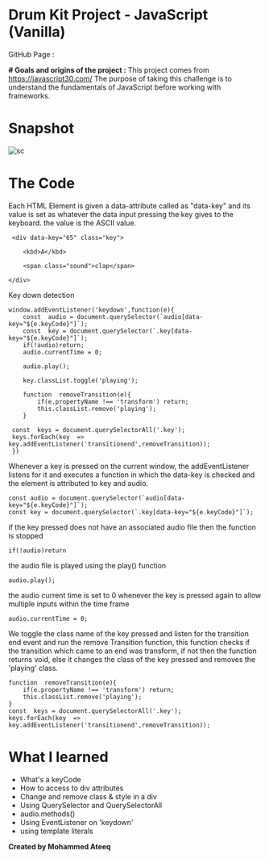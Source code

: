 ﻿# Drum Kit Project - JavaScript (Vanilla)

GitHub Page :

**# Goals and origins of the project :**
This project comes from https://javascript30.com/
The purpose of taking this challenge is to understand the fundamentals of JavaScript before working with frameworks.

# Snapshot




![sc](https://user-images.githubusercontent.com/88542309/164970038-76f20158-da82-4355-aade-f10928827a53.png)




# The Code

Each HTML Element is given a data-attribute called as "data-key" and its value is set as whatever the data input pressing the key gives to the keyboard. the value is the ASCII value.

   

     <div data-key="65" class="key">
    
	    <kbd>A</kbd>
    
	    <span class="sound">clap</span>
    
    </div>




Key down detection
	

    window.addEventListener('keydown',function(e){
		const  audio = document.querySelector(`audio[data-key="${e.keyCode}"]`);
		const  key = document.querySelector(`.key[data-key="${e.keyCode}"]`);
	    if(!audio)return;
	    audio.currentTime = 0;

		audio.play();

	    key.classList.toggle('playing');
	     
	    function  removeTransition(e){
		    if(e.propertyName !== 'transform') return;
			this.classList.remove('playing');
		}

	 const  keys = document.querySelectorAll('.key');
	 keys.forEach(key  =>  key.addEventListener('transitionend',removeTransition));
	 })

 
    

Whenever a key is pressed on the current window, the addEventListener listens for it and executes a function in which the data-key is checked and the element is attributed to key and audio.


    const audio = document.querySelector(`audio[data-key="${e.keyCode}"]`);
    const key = document.querySelector(`.key[data-key="${e.keyCode}"]`);
    
  if the key pressed does not have an associated audio file then the function is stopped
	

    if(!audio)return


the audio file is played using the play() function

    audio.play();

the audio current time is set to 0 whenever the key is pressed again to allow multiple inputs within the time frame

`audio.currentTime = 0;`

We toggle the class name of the key pressed and listen for the transition end event and run the remove Transition function, this function checks if the transition which came to an end was transform, if not then the function returns void, else it changes the class of the key pressed and removes the 'playing' class.

    function  removeTransition(e){
		if(e.propertyName !== 'transform') return;
		this.classList.remove('playing');
	}
	const  keys = document.querySelectorAll('.key');
	keys.forEach(key  =>  key.addEventListener('transitionend',removeTransition));




# What I learned 
    
    
    

 - What's a keyCode
 - How to access to div attributes
 - Change and remove class & style in a div
 - Using QuerySelector and QuerySelectorAll
 -  audio.methods()
 - Using EventListener on 'keydown'
 - using template literals

    

**Created by Mohammed Ateeq**


